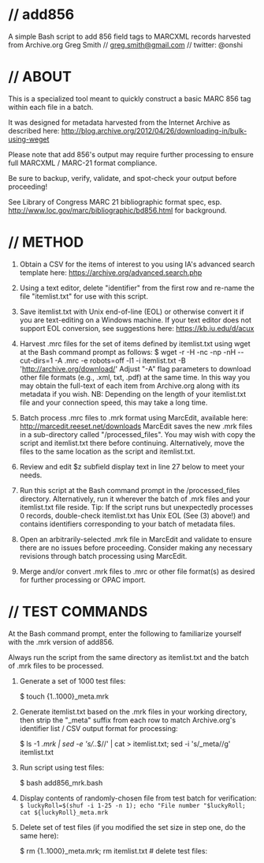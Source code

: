 # // add856

A simple Bash script to add 856 field tags to MARCXML records harvested from Archive.org
Greg Smith // greg.smith@gmail.com // twitter: @onshi

# // ABOUT

This is a specialized tool meant to quickly construct a basic MARC 856 tag within each file in a batch.

It was designed for metadata harvested from the Internet Archive as described here:
    http://blog.archive.org/2012/04/26/downloading-in/bulk-using-weget 

Please note that add 856's output may require further processing to ensure full MARCXML / MARC-21 format compliance.

Be sure to backup, verify, validate, and spot-check your output before proceeding!

See Library of Congress MARC 21 bibliographic format spec, esp. http://www.loc.gov/marc/bibliographic/bd856.html for background.

# // METHOD

1)	Obtain a CSV for the items of interest to you using IA's advanced search template here:
        https://archive.org/advanced.search.php

2)	Using a text editor, delete "identifier" from the first row and re-name the file "itemlist.txt" for use with this script.

3)	Save itemlist.txt with Unix end-of-line (EOL) or otherwise convert it if you are text-editing on a Windows machine.
    If your text editor does not support EOL conversion, see suggestions here:
         https://kb.iu.edu/d/acux

4)	Harvest .mrc files for the set of items defined by itemlist.txt using wget at the Bash command prompt as follows: 
    $ wget -r -H -nc -np -nH --cut-dirs=1 -A .mrc -e robots=off -l1 -i itemlist.txt -B 'http://archive.org/download/'
    Adjust "-A" flag parameters to download other file formats (e.g., .xml, txt, .pdf) at the same time. 
    In this way you may obtain the full-text of each item from Archive.org along with its metadata if you wish.
    NB: Depending on the length of your itemlist.txt file and your connection speed, this may take a long time.

5)  Batch process .mrc files to .mrk format using MarcEdit, available here: 
        http://marcedit.reeset.net/downloads
    MarcEdit saves the new .mrk files in a sub-directory called "/processed_files".
    You may wish with copy the script and itemlist.txt there before continuing.
    Alternatively, move the files to the same location as the script and itemlist.txt.

6)  Review and edit $z subfield display text in line 27 below to meet your needs.

7)  Run this script at the Bash command prompt in the /processed_files directory.
    Alternatively, run it wherever the batch of .mrk files and your itemlist.txt file reside.
    Tip: If the script runs but unexpectedly processes 0 records, double-check itemlist.txt has Unix EOL
    (See (3) above!) and contains identifiers corresponding to your batch of metadata files.

8) Open an arbitrarily-selected .mrk file in MarcEdit and validate to ensure there are no issues before proceeding.
   Consider making any necessary revisions through batch processing using MarcEdit.

9) Merge and/or convert .mrk files to .mrc or other file format(s) as desired for further processing or OPAC import. 

# // TEST COMMANDS

At the Bash command prompt, enter the following to familiarize yourself with the .mrk version of add856. 

Always run the script from the same directory as itemlist.txt and the batch of .mrk files to be processed.

1) Generate a set of 1000 test files:

    $ touch {1..1000}_meta.mrk


2) Generate itemlist.txt based on the .mrk files in your working directory, then strip the "_meta" suffix from each row to match Archive.org's identifier list / CSV output format for processing:

    $ ls -1 *.mrk | sed -e 's/\..*$//' | cat > itemlist.txt; sed -i 's/_meta//g' itemlist.txt


3) Run script using test files:

    $ bash add856_mrk.bash 


4) Display contents of randomly-chosen file from test batch for verification:
`$ luckyRoll=$(shuf -i 1-25 -n 1); echo "File number "$luckyRoll; cat ${luckyRoll}_meta.mrk`


5) Delete set of test files (if you modified the set size in step one, do the same here):

    $ rm {1..1000}_meta.mrk; rm itemlist.txt  # delete test files:



